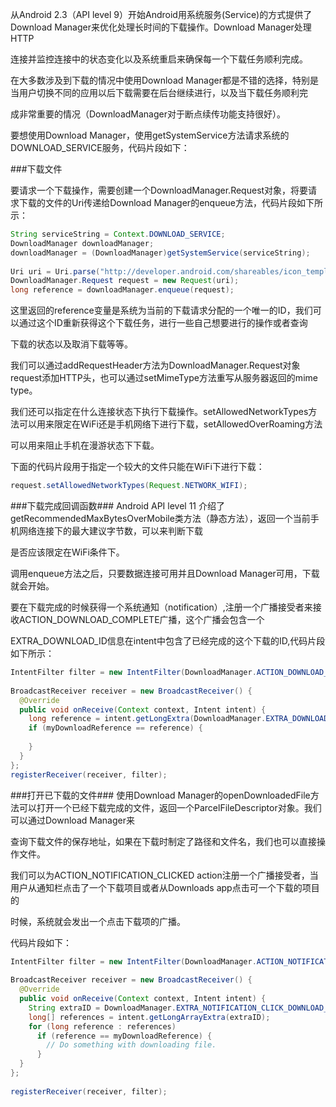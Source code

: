 从Android 2.3（API level 9）开始Android用系统服务(Service)的方式提供了Download Manager来优化处理长时间的下载操作。Download Manager处理HTTP

连接并监控连接中的状态变化以及系统重启来确保每一个下载任务顺利完成。

在大多数涉及到下载的情况中使用Download Manager都是不错的选择，特别是当用户切换不同的应用以后下载需要在后台继续进行，以及当下载任务顺利完

成非常重要的情况（DownloadManager对于断点续传功能支持很好）。

要想使用Download Manager，使用getSystemService方法请求系统的DOWNLOAD_SERVICE服务，代码片段如下：



###下载文件

要请求一个下载操作，需要创建一个DownloadManager.Request对象，将要请求下载的文件的Uri传递给Download Manager的enqueue方法，代码片段如下所示：


```java
String serviceString = Context.DOWNLOAD_SERVICE; 
DownloadManager downloadManager; 
downloadManager = (DownloadManager)getSystemService(serviceString); 
 
Uri uri = Uri.parse("http://developer.android.com/shareables/icon_templates-v4.0.zip"); //这里填写你要下载的资源的地址
DownloadManager.Request request = new Request(uri); 
long reference = downloadManager.enqueue(request); 
```

这里返回的reference变量是系统为当前的下载请求分配的一个唯一的ID，我们可以通过这个ID重新获得这个下载任务，进行一些自己想要进行的操作或者查询

下载的状态以及取消下载等等。

我们可以通过addRequestHeader方法为DownloadManager.Request对象request添加HTTP头，也可以通过setMimeType方法重写从服务器返回的mime type。

我们还可以指定在什么连接状态下执行下载操作。setAllowedNetworkTypes方法可以用来限定在WiFi还是手机网络下进行下载，setAllowedOverRoaming方法

可以用来阻止手机在漫游状态下下载。

下面的代码片段用于指定一个较大的文件只能在WiFi下进行下载：

```java
request.setAllowedNetworkTypes(Request.NETWORK_WIFI); 
```

###下载完成回调函数###
Android API level 11 介绍了getRecommendedMaxBytesOverMobile类方法（静态方法），返回一个当前手机网络连接下的最大建议字节数，可以来判断下载

是否应该限定在WiFi条件下。

调用enqueue方法之后，只要数据连接可用并且Download Manager可用，下载就会开始。

要在下载完成的时候获得一个系统通知（notification）,注册一个广播接受者来接收ACTION_DOWNLOAD_COMPLETE广播，这个广播会包含一个

EXTRA_DOWNLOAD_ID信息在intent中包含了已经完成的这个下载的ID,代码片段如下所示：

```java
IntentFilter filter = new IntentFilter(DownloadManager.ACTION_DOWNLOAD_COMPLETE); 
     
BroadcastReceiver receiver = new BroadcastReceiver() { 
  @Override 
  public void onReceive(Context context, Intent intent) { 
    long reference = intent.getLongExtra(DownloadManager.EXTRA_DOWNLOAD_ID, -1); 
    if (myDownloadReference == reference) { 
      
    } 
  } 
}; 
registerReceiver(receiver, filter); 
```

###打开已下载的文件###
使用Download Manager的openDownloadedFile方法可以打开一个已经下载完成的文件，返回一个ParcelFileDescriptor对象。我们可以通过Download Manager来

查询下载文件的保存地址，如果在下载时制定了路径和文件名，我们也可以直接操作文件。

我们可以为ACTION_NOTIFICATION_CLICKED action注册一个广播接受者，当用户从通知栏点击了一个下载项目或者从Downloads app点击可一个下载的项目的

时候，系统就会发出一个点击下载项的广播。

代码片段如下：

```java
IntentFilter filter = new IntentFilter(DownloadManager.ACTION_NOTIFICATION_CLICKED); 
 
BroadcastReceiver receiver = new BroadcastReceiver() { 
  @Override 
  public void onReceive(Context context, Intent intent) { 
    String extraID = DownloadManager.EXTRA_NOTIFICATION_CLICK_DOWNLOAD_IDS; 
    long[] references = intent.getLongArrayExtra(extraID); 
    for (long reference : references) 
      if (reference == myDownloadReference) { 
        // Do something with downloading file. 
      } 
  } 
}; 
 
registerReceiver(receiver, filter); 
```